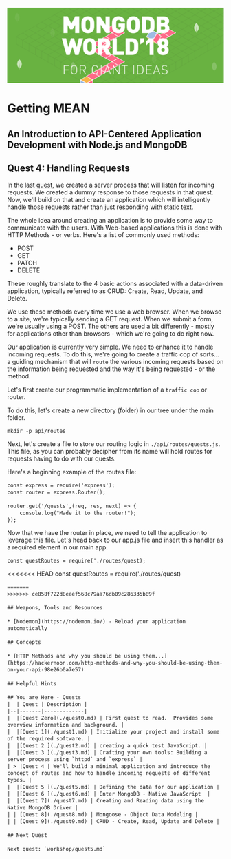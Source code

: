 ![MongoDB](../images/header.png "MongoDB")
# Getting MEAN
## An Introduction to API-Centered Application Development with Node.js and MongoDB
## Quest 4: Handling Requests

In the last [quest](../workshop/quest3.md), we created a server process that will listen for incoming requests.  We created a dummy response to those requests in that quest.  Now, we'll build on that and create an application which will intelligently handle those requests rather than just responding with static text.

The whole idea around creating an application is to provide some way to communicate with the users.  With Web-based applications this is done with HTTP Methods - or verbs.  Here's a list of commonly used methods:

* POST
* GET
* PATCH
* DELETE

These roughly translate to the 4 basic actions associated with a data-driven application, typically referred to as CRUD: Create, Read, Update, and Delete.

We use these methods every time we use a web browser.  When we browse to a site, we're typically sending a GET request.  When we submit a form, we're usually using a POST.  The others are used a bit differently - mostly for applications other than browsers - which we're going to do right now.

Our application is currently very simple.  We need to enhance it to handle incoming requests.  To do this, we're going to create a traffic cop of sorts... a guiding mechanism that will `route` the various incoming requests based on the information being requested and the way it's being requested - or the method.

Let's first create our programmatic implementation of a `traffic cop` or router.  

To do this, let's create a new directory (folder) in our tree under the main folder.

```
mkdir -p api/routes
```

Next, let's create a file to store our routing logic in `./api/routes/quests.js`.  This file, as you can probably decipher from its name will hold routes for requests having to do with our quests.

Here's a beginning example of the routes file:

```
const express = require('express');
const router = express.Router();

router.get('/quests',(req, res, next) => {
    console.log("Made it to the router!");
});
```

Now that we have the router in place, we need to tell the application to leverage this file.  Let's head back to our app.js file and insert this handler as a required element in our main app.

```
const questRoutes = require('./routes/quest);

```
<<<<<<< HEAD
const questRoutes = require('./routes/quest)
```
=======
>>>>>>> ce858f722d8eeef568c79aa76db09c286335b89f

## Weapons, Tools and Resources

* [Nodemon](https://nodemon.io/) - Reload your application automatically

## Concepts

* [HTTP Methods and why you should be using them...](https://hackernoon.com/http-methods-and-why-you-should-be-using-them-on-your-api-98e26b0a7e57)

## Helpful Hints

## You are Here - Quests
|  | Quest | Description |
|--|-------|-------------|
|  |[Quest Zero](./quest0.md) | First quest to read.  Provides some overview information and background. |
|  |[Quest 1](./quest1.md) | Initialize your project and install some of the required software. |
|  |[Quest 2 ](./quest2.md) | creating a quick test JavaScript. |
|  |[Quest 3 ](./quest3.md) | Crafting your own tools: Building a server process using `httpd` and `express` |
| > |Quest 4 | We'll build a minimal application and introduce the concept of routes and how to handle incoming requests of different types. |
|  |[Quest 5 ](./quest5.md) | Defining the data for our application |
|  |[Quest 6 ](./quest6.md) | Enter MongoDB - Native JavaScript  |
|  |[Quest 7](./quest7.md) | Creating and Reading data using the Native MongoDB Driver |
| | [Quest 8](./quest8.md) | Mongoose - Object Data Modeling |
| | [Quest 9](./quest9.md) | CRUD - Create, Read, Update and Delete |

## Next Quest

Next quest: `workshop/quest5.md`
